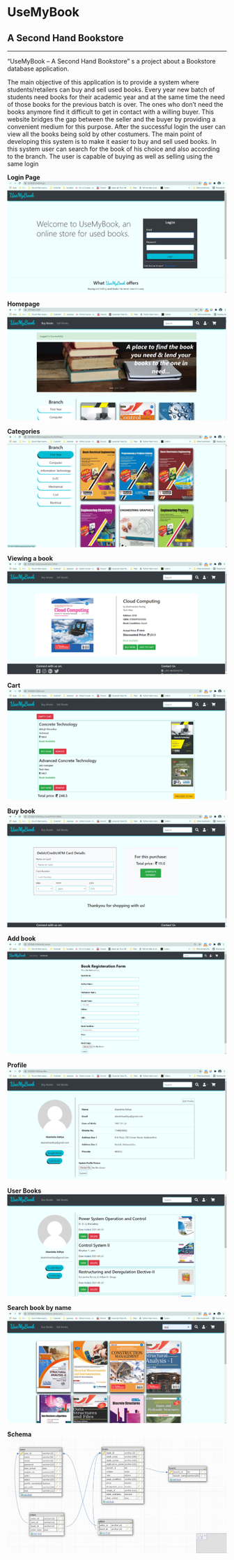 # UseMyBook
## A Second Hand Bookstore
---
“UseMyBook – A Second Hand Bookstore” s a project about a Bookstore database application.

The main objective of this application is to provide a system where 
students/retailers can buy and sell used books. Every year new batch of 
students need books for their academic year and at the same time the 
need of those books for the previous batch is over. The ones who don’t 
need the books anymore find it difficult to get in contact with a willing 
buyer. This website bridges the gap between the seller and the buyer by 
providing a convenient medium for this purpose.
 After the successful login the user can view all the books being sold 
by other costumers. The main point of developing this system is to make 
it easier to buy and sell used books. In this system user can search for the 
book of his choice and also according to the branch. The user is capable of
buying as well as selling using the same login

**Login Page**
![login page](readme_images/Login.png)


**Homepage**
![homepage](readme_images/Homepage.png)

**Categories**
![Categories](readme_images/Categories.png)

**Viewing a book**
![view book](readme_images/Viewbook.png)

**Cart**
![Cart](readme_images/Cart.png)

**Buy book**
![Bill](readme_images/Bill.png)

**Add book**
![Add new book](readme_images/Addnewbook.png)

**Profile**
![User Profile](readme_images/User.png)

**User Books**
![User Books](readme_images/Userbooks.png)

**Search book by name**
![Search](readme_images/Search.png)

**Schema**
![schema](readme_images/Schema.png)
